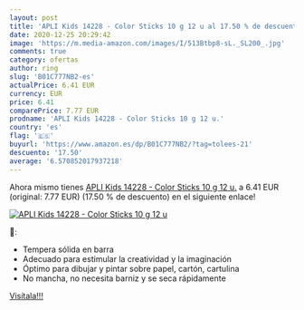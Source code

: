 ```yaml
---
layout: post
title: 'APLI Kids 14228 - Color Sticks 10 g 12 u al 17.50 % de descuento'
date: 2020-12-25 20:29:42
image: 'https://m.media-amazon.com/images/I/513Btbp8-sL._SL200_.jpg'
comments: true
category: ofertas
author: ring
slug: 'B01C777NB2-es'
actualPrice: 6.41 EUR
currency: EUR
price: 6.41
comparePrice: 7.77 EUR
prodname: 'APLI Kids 14228 - Color Sticks 10 g 12 u.'
country: 'es'
flag: '🇪🇸'
buyurl: 'https://www.amazon.es/dp/B01C777NB2/?tag=tolees-21'
descuento: '17.50'
average: '6.570852017937218'
---
```


Ahora mismo tienes [APLI Kids 14228 - Color Sticks 10 g 12 u.](https://www.amazon.es/dp/B01C777NB2/?tag=tolees-21) a 6.41 EUR (original: 7.77 EUR) (17.50 %  de descuento) en el siguiente enlace!

[![APLI Kids 14228 - Color Sticks 10 g 12 u](https://m.media-amazon.com/images/I/513Btbp8-sL._SL200_.jpg)](https://www.amazon.es/dp/B01C777NB2/?tag=tolees-21)

🔎:

- Tempera sólida en barra
- Adecuado para estimular la creatividad y la imaginación
- Óptimo para dibujar y pintar sobre papel, cartón, cartulina
- No mancha, no necesita barniz y se seca rápidamente

[Visítala!!!](https://www.amazon.es/dp/B01C777NB2/?tag=tolees-21)
